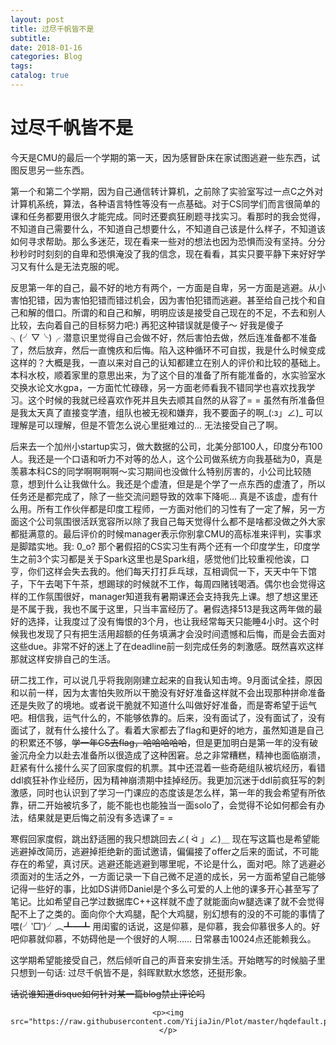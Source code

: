 ```yaml
---
layout: post
title: 过尽千帆皆不是
subtitle: 
date: 2018-01-16
categories: Blog
tags: 
catalog: true
---
```


# 过尽千帆皆不是

今天是CMU的最后一个学期的第一天，因为感冒卧床在家试图逃避一些东西，试图反思另一些东西。

第一个和第二个学期，因为自己通信转计算机，之前除了实验室写过一点C之外对计算机系统，算法，各种语言特性等没有一点基础。对于CS同学们而言很简单的课和任务都要用很久才能完成。同时还要疯狂刷题寻找实习。看那时的我会觉得，不知道自己需要什么，不知道自己想要什么，不知道自己该是什么样子，不知道该如何寻求帮助。那么多迷茫，现在看来一些对的想法也因为恐惧而没有坚持。分分秒秒时时刻刻的自卑和恐惧淹没了我的信念，现在看看，其实只要平静下来好好学习又有什么是无法克服的呢。

反思第一年的自己，最不好的地方有两个，一方面是自卑，另一方面是逃避。从小害怕犯错，因为害怕犯错而错过机会，因为害怕犯错而逃避。甚至给自己找个和自己和解的借口。所谓的和自己和解，明明应该是接受自己现在的不足，不去和别人比较，去向着自己的目标努力吧:) 再犯这种错误就是傻子～ 好我是傻子╮(╯▽╰)╭ 潜意识里觉得自己会做不好，然后害怕去做，然后连准备都不准备了，然后放弃，然后一直愧疚和后悔。陷入这种循环不可自拔，我是什么时候变成这样的？大概是我，一直以来对自己的认知都建立在别人的评价和比较的基础上。本科水校，顺着家里的意思出来，为了这个目的准备了所有能准备的，水实验室水交换水论文水gpa，一方面忙忙碌碌，另一方面老师看我不错同学也喜欢找我学习。这个时候的我就已经喜欢作死并且失去顺其自然的从容了= = 虽然有所准备但是我太天真了直接变学渣，组队也被无视和嫌弃，我不要面子的啊\_(:з」∠)\_ 可以理解是可以理解，但是不管怎么说心里挺难过的... 无法接受自己了啊。

后来去一个加州小startup实习，做大数据的公司，北美分部100人，印度分布100人。我还是一个口语和听力不对等的怂人，这个公司做系统方向我基础为0，真是羡慕本科CS的同学啊啊啊啊～实习期间也没做什么特别厉害的，小公司比较随意，想到什么让我做什么。我还是个虚渣，但是是个学了一点东西的虚渣了，所以任务还是都完成了，除了一些交流问题导致的效率下降呃... 真是不该虚，虚有什么用。所有工作伙伴都是印度工程师，一方面对他们的习性有了一定了解，另一方面这个公司氛围很活跃宽容所以除了我自己每天觉得什么都不是啥都没做之外大家都挺满意的。最后评价的时候manager表示你别拿CMU的高标准来评判，实事求是脚踏实地。我: 0_o? 那个暑假招的CS实习生有两个还有一个印度学生，印度学生之前3个实习都是关于Spark这里也是Spark组，感觉他们比较重视他诶，口亨，你们这样会失去我的。他们每天打打乒乓球，互相调侃一下，天天中午下馆子，下午去喝下午茶，想踢球的时候就不工作，每周四赌钱喝酒。偶尔也会觉得这样的工作氛围很好，manager知道我有暑期课还会支持我先上课。想了想这里还是不属于我，我也不属于这里，只当丰富经历了。暑假选择513是我这两年做的最好的选择，让我度过了没有悔恨的3个月，也让我经常每天只能睡4小时。这个时候我也发现了只有把生活用超额的任务填满才会没时间遗憾和后悔，而是会去面对这些due。非常不好的迷上了在deadline前一刻完成任务的刺激感。既然喜欢这样那就这样安排自己的生活。

研二找工作，可以说几乎将我刚刚建立起来的自我认知击垮。9月面试全挂，原因和以前一样，因为太害怕失败所以干脆没有好好准备这样就不会出现那种拼命准备还是失败了的境地。或者说干脆就不知道什么叫做好好准备，而是寄希望于运气吧。相信我，运气什么的，不能够依靠的。后来，没有面试了，没有面试了，没有面试了，就有什么接什么了。看着大家都去了flag和更好的地方，虽然知道是自己的积累还不够，~~学一年CS去flag，哈哈哈哈哈~~，但是更加明白是第一年的没有破釜沉舟全力以赴去准备所以很造成了这种困窘。总之非常糟糕，精神也面临崩溃，赶紧有什么接什么买了回家度假的机票。其中还混着一些奇葩组队被坑经历，看错ddl疯狂补作业经历，因为精神崩溃期中挂掉经历。我更加沉迷于ddl前疯狂写的刺激感，同时也认识到了学习一门课应的态度该是怎么样，第一年的我会希望有所依靠，研二开始被坑多了，能不能也也能独当一面solo了，会觉得不论如何都会有办法，结果就是更后悔之前没有多选课了= = 

寒假回家度假，跳出舒适圈的我只想跳回去∠( ᐛ 」∠)＿ 现在写这篇也是希望能逃避掉改简历，逃避掉拒绝新的面试邀请，偏偏接了offer之后来的面试，不可能存在的希望，真讨厌。逃避还能逃避到哪里呢，不论是什么，面对吧。除了逃避必须面对的生活之外，一方面记录一下自己微不足道的成长，另一方面希望自己能够记得一些好的事，比如DS讲师Daniel是个多么可爱的人上他的课多开心甚至写了笔记。比如希望自己学过数据库C++这样就不虚了就能面向w腿选课了就不会觉得配不上了之类的。面向你个大鸡腿，配个大鸡腿，别幻想有的没的不可能的事情了喂(╯‵□′)╯︵┻━┻ 用闺蜜的话说，这是仰慕，是仰慕，我会仰慕很多人的。好吧仰慕就仰慕，不妨碍他是一个很好的人啊…… 日常暴击10024点还能赖我么。

这学期希望能接受自己，然后倾听自己的声音来安排生活。开始瞎写的时候脑子里只想到一句话: 过尽千帆皆不是，斜晖默默水悠悠，还挺形象。

~~话说谁知道disque如何针对某一篇blog禁止评论吗~~

<center>

```
<p><img src="https://raw.githubusercontent.com/YijiaJin/Plot/master/hqdefault.png"></p>
```

</center>














